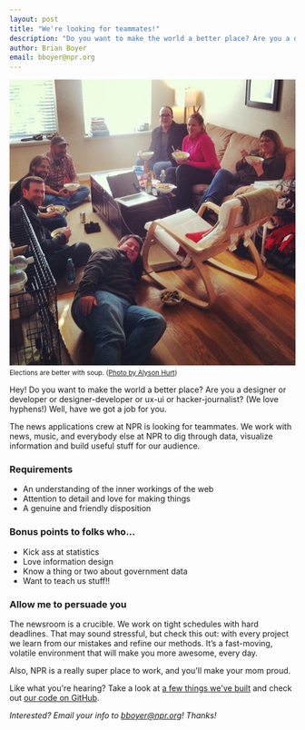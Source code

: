 ```yaml
---
layout: post
title: "We're looking for teammates!"
description: "Do you want to make the world a better place? Are you a designer or developer or designer-developer or ux-ui or hacker-journalist? (We love hyphens!) Well, have we got a job for you."
author: Brian Boyer
email: bboyer@npr.org
---
```

![Elections are better with soup.](/img/posts/team-soup.jpg)<br/>
<small>Elections are better with soup. (<a href="http://instagram.com/p/RnoKv_Jq6e/">Photo by Alyson Hurt</a>)</small>

Hey! Do you want to make the world a better place? Are you a designer or developer or designer-developer or ux-ui or hacker-journalist? (We love hyphens!) Well, have we got a job for you.

The news applications crew at NPR is looking for teammates. We work with news, music, and everybody else at NPR to dig through data, visualize information and build useful stuff for our audience.

### Requirements

* An understanding of the inner workings of the web
* Attention to detail and love for making things
* A genuine and friendly disposition

### Bonus points to folks who...

* Kick ass at statistics
* Love information design
* Know a thing or two about government data
* Want to teach us stuff!!

### Allow me to persuade you

The newsroom is a crucible. We work on tight schedules with hard deadlines. That may sound stressful, but check this out: with every project we learn from our mistakes and refine our methods. It’s a fast-moving, volatile environment that will make you more awesome, every day.

Also, NPR is a really super place to work, and you'll make your mom proud.

Like what you're hearing? Take a look at [a few things we've built](/2012/11/21/weather-elections-roundup.html) and check out [our code on GitHub](http://github.com/nprapps).

_Interested? Email your info to [bboyer@npr.org](mailto:bboyer@npr.org)! Thanks!_